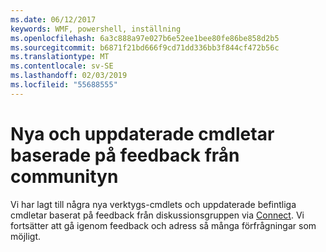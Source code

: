 ```yaml
---
ms.date: 06/12/2017
keywords: WMF, powershell, inställning
ms.openlocfilehash: 6a3c888a97e027b6e52ee1bee80fe86be858d2b5
ms.sourcegitcommit: b6871f21bd666f9cd71dd336bb3f844cf472b56c
ms.translationtype: MT
ms.contentlocale: sv-SE
ms.lasthandoff: 02/03/2019
ms.locfileid: "55688555"
---
```

# <a name="new-and-updated-cmdlets-based-on-community-feedback"></a>Nya och uppdaterade cmdletar baserade på feedback från communityn
Vi har lagt till några nya verktygs-cmdlets och uppdaterade befintliga cmdletar baserat på feedback från diskussionsgruppen via [Connect](https://connect.microsoft.com/powershell). Vi fortsätter att gå igenom feedback och adress så många förfrågningar som möjligt.
